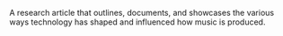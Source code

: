 A research article that outlines, documents, and showcases the various ways technology has shaped and influenced how music is produced.
